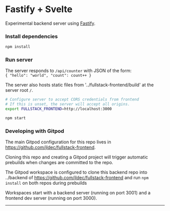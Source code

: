 # Fastify + Svelte

Experimental backend server using [Fastify](https://www.fastify.io/).

### Install dependencies

```sh
npm install
```

### Run server
The server responds to `/api/counter` with JSON of the form:  
`{ "hello": "world", "count": count++ }`

The server also hosts static files from '../fullstack-frontend/build' at the server root `/`.

```sh
# Configure server to accept CORS credentials from frontend
# If this is unset, the server will accept all origins.
export FULLSTACK_FRONTEND=http://localhost:3000

npm start
```

### Developing with Gitpod
The main Gitpod configuration for this repo lives in https://github.com/jldec/fullstack-frontend.

Cloning this repo and creating a Gitpod project will trigger automatic prebuilds
when changes are committed to the repo.

The Gitpod workspace is configured to clone this backend repo into ../backend
of https://github.com/jldec/fullstack-frontend and run `npm install` on
both repos during prebuilds

Workspaces start with a backend server (running on port 3001) 
and a frontend dev server (running on port 3000).

---